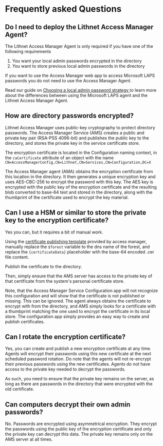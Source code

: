 # Frequently asked Questions

## Do I need to deploy the Lithnet Access Manager Agent?

The Lithnet Access Manager Agent is only required if you have one of the following requirements

1. You want your local admin passwords encrypted in the directory
2. You want to store previous local admin passwords in the directory

If you want to use the Access Manager web app to access Microsoft LAPS passwords you do not need to use the Access Manager Agent.

Read our guide on [Choosing a local admin password strategy ](../installation/choosing-a-local-admin-password-strategy.md)to learn more about the differences between using the Microsoft LAPS agent and the Lithnet Access Manager Agent.

## How are directory passwords encrypted?

Lithnet Access Manager uses public-key cryptography to protect directory passwords. The Access Manager Service (AMS) creates a public and private key pair (RSA-PSS 4096-bit) and publishes the public key to the directory, and stores the private key in the service certificate store.

The encryption certificate is located in the Configuration naming context, in the `caCertificate` attribute of an object with the name `CN=AccessManagerConfig,CN=Lithnet,CN=Services,CN=Configuration,DC=X`

The Access Manager agent (AMA) obtains the encryption certificate from this location in the directory. It then generates a unique encryption key and uses AES-CBC-256 to encrypt the password with this key. The AES key is encrypted with the public key of the encryption certificate and the resulting blob converted to base-64 text and stored in the directory, along with the thumbprint of the certificate used to encrypt the key material.

## Can I use a HSM or similar to store the private key to the encryption certificate?

Yes you can, but it requires a bit of manual work.

Using the [certificate publishing template](https://github.com/lithnet/access-manager/blob/master/src/Lithnet.AccessManager/Lithnet.AccessManager.Server.UI/ScriptTemplates/PublishLithnetAccessManagerCertificate.ps1) provided by access manager, manually replace the `$forest` variable to the dns name of the forest, and replace the `{certificateData}` placeholder with the base-64 encoded .cer file content.

Publish the certificate to the directory.

Then, simply ensure that the AMS server has access to the private key of that certificate from the system's personal certificate store.

Note, that the Access Manager Service Configuration app will not recognize this configuration and will show that the certificate is not published or missing. This can be ignored. The agent always obtains the certificate to encrypt with from the directory, and AMS simply looks for a certificate with a thumbprint matching the one used to encrypt the certificate in its local store. The configuration app simply provides an easy way to create and publish certificates.

## Can I rotate the encryption certificate?

Yes, you can create and publish a new encryption certificate at any time. Agents will encrypt their passwords using this new certificate at the next scheduled password rotation. Do note that the agents will not re-encrypt their previous passwords using the new certificates. Agents do not have access to the private key needed to decrypt the passwords.

As such, you need to ensure that the private key remains on the server, as long as there are passwords in the directory that were encrypted with the old certificate.

## Can computers decrypt their own admin passwords?

No. Passwords are encrypted using asymmetrical encryption. They encrypt the passwords using the public key of the encryption certificate and only the private key can decrypt this data. The private key remains only on the AMS server at all times.
